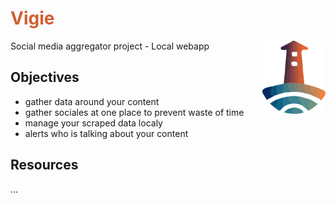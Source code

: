 <style
    type="text/css">
    h1 {color:#D15E32;}
    a {color:#6687F3;}
</style>

# Vigie
<img src="/static/Media/Logo%20Vigie.svg" alt="logo for Vigie" title="Vigie" width="20%" align="right"/>
Social media aggregator project - Local webapp

## Objectives
* gather data around your content
* gather sociales at one place to prevent waste of time
* manage your scraped data localy
* alerts who is talking about your content

## Resources
...